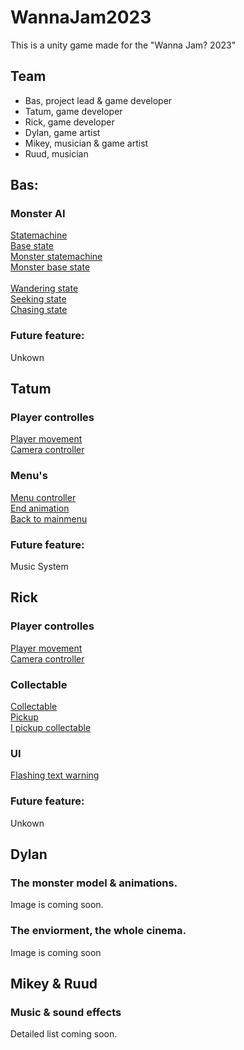 # WannaJam2023
This is a unity game made for the "Wanna Jam? 2023"

## Team
* Bas, project lead & game developer
* Tatum, game developer
* Rick, game developer
* Dylan, game artist
* Mikey, musician & game artist
* Ruud, musician

## Bas:
### Monster AI
[Statemachine](Assets/Scripts/Framework/Statemachine/StateMachine.cs)<br>
[Base state](Assets/Scripts/Framework/Statemachine/BaseState.cs)<br>
[Monster statemachine](Assets/Scripts/NPC/MonsterStates/MonsterStateMachine.cs)<br>
[Monster base state](Assets/Scripts/Framework/Statemachine/MonsterBaseState.cs)<br><br>
[Wandering state](Assets/Scripts/NPC/MonsterStates/WanderingState.cs)<br>
[Seeking state](Assets/Scripts/NPC/MonsterStates/SeekingState.cs)<br>
[Chasing state](Assets/Scripts/NPC/MonsterStates/ChasingState.cs)
### Future feature:
Unkown

## Tatum
### Player controlles
[Player movement](Assets/Scripts/Player/Movement/PlayerMovement.cs)<br>
[Camera controller](Assets/Scripts/Player/Movement/CameraController.cs)
### Menu's
[Menu controller](Assets/Scripts/UI/Menu's/MenuController.cs)<br>
[End animation](Assets/Scripts/UI/Menu's/EndAnimationScript.cs)<br>
[Back to mainmenu](Assets/Scripts/UI/Menu's/BackToMainMenu.cs)
### Future feature:
Music System

## Rick
### Player controlles
[Player movement](Assets/Scripts/Player/Movement/PlayerMovement.cs)<br>
[Camera controller](Assets/Scripts/Player/Movement/CameraController.cs)
### Collectable
[Collectable](Assets/Scripts/Enviorment/Collectable.cs)<br>
[Pickup](Assets/Scripts/Enviorment/Pickup.cs)<br>
[I pickup collectable](Assets/Scripts/Enviorment/IPickupCollectable.cs)
### UI
[Flashing text warning](Assets/Scripts/UI/WarningText.cs)
### Future feature:
Unkown

## Dylan
### The monster model & animations.
Image is coming soon.
### The enviorment, the whole cinema.
Image is coming soon

## Mikey & Ruud
### Music & sound effects
Detailed list coming soon.
